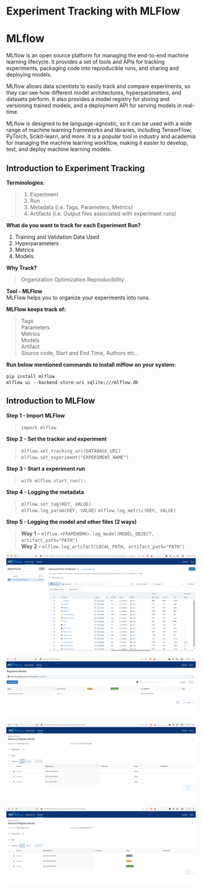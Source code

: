 # Experiment Tracking with MLFlow


# MLflow

MLflow is an open source platform for managing the end-to-end machine learning lifecycle. It provides a set of tools and APIs for tracking experiments, packaging code into reproducible runs, and sharing and deploying models.

MLflow allows data scientists to easily track and compare experiments, so they can see how different model architectures, hyperparameters, and datasets perform. It also provides a model registry for storing and versioning trained models, and a deployment API for serving models in real-time.

MLflow is designed to be language-agnostic, so it can be used with a wide range of machine learning frameworks and libraries, including TensorFlow, PyTorch, Scikit-learn, and more. It is a popular tool in industry and academia for managing the machine learning workflow, making it easier to develop, test, and deploy machine learning models.




## Introduction to Experiment Tracking
**Terminologies:**
> 1. Experiment  
> 2. Run  
> 3. Metadata  (i.e. Tags, Parameters, Metrics)  
> 4. Artifacts (i.e. Output files associated with experiment runs)

**What do you want to track for each Experiment Run?**
1. Training and Validation Data Used
2. Hyperparameters
3. Metrics
4. Models

**Why Track?**
> Organization
> Optimization
> Reproducibility

**Tool - MLFlow**  
MLFlow helps you to organize your experiments into runs.

**MLFlow keeps track of:**
> Tags  
> Parameters  
> Metrics  
> Models  
> Artifact  
> Source code, Start and End Time, Authors etc..

**Run below mentioned commands to install mlflow on your system:**
```
pip install mlflow
mlflow ui --backend-store-uri sqlite:///mlflow.db
```





## Introduction to MLFlow

**Step 1 - Import MLFlow**
> `import mlflow`

**Step 2 - Set the tracker and experiment**
> `mlflow.set_tracking_uri(DATABASE_URI)`  
> `mlflow.set_experiment("EXPERIMENT_NAME")`

**Step 3 - Start a experiment run**
> `with mlflow.start_run():`

**Step 4 - Logging the metadata**
> `mlflow.set_tag(KEY, VALUE)`  
> `mlflow.log_param(KEY, VALUE)`
> `mlflow.log_metric(KEY, VALUE)`

**Step 5 - Logging the model and other files (2 ways)**
> **Way 1 -** `mlflow.<FRAMEWORK>.log_model(MODEL_OBJECT, artifact_path="PATH")`  
> **Way 2 -** `mlflow.log_artifact(LOCAL_PATH, artifact_path="PATH")`




![imag](https://github.com/Abdul-Jaweed/Experiment-Tracking-with-MLFlow/blob/main/images/mlflow1.PNG)

![imag](https://github.com/Abdul-Jaweed/Experiment-Tracking-with-MLFlow/blob/main/images/mlflow2.PNG)

![imag](https://github.com/Abdul-Jaweed/Experiment-Tracking-with-MLFlow/blob/main/images/mlflow3.PNG)

![imag](https://github.com/Abdul-Jaweed/Experiment-Tracking-with-MLFlow/blob/main/images/mlflow4.PNG)